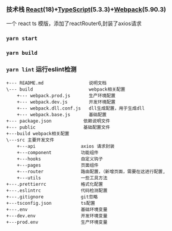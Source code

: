 ### 技术栈 [React](https://react.docschina.org/)(18)+[TypeScript](https://www.typescriptlang.org/zh/)(5.3.3)+[Webpack](https://webpack.docschina.org/)(5.90.3)

一个  react ts 模版，添加了reactRouter6,封装了axios请求

### `yarn start`

### `yarn build`

### `yarn lint` 运行eslint检测

````text
+--- README.md                 说明文档
\--- build                     webpack相关配置
    +--- webpack.prod.js       生产环境配置
    +--- webpack.dev.js        开发环境配置
    +--- webpack.dll.conf.js   dll生成配置，用于生成dll
    +--- webpack.base.js       基础配置  
+--- package.json            依赖说明文件
+--- public                  基础配置文件
+---build webpack相关配置
\---src 主要开发文件
    +---api                 axios 请求封装
    +---component           功能组件
    +---hooks               自定义钩子
    +---pages               页面组件
    +---router              路由配置，（新增页面，需要在这进行配置,
    +---utils               一些工具方法
+---.prettierrc             格式化配置
+---.eslintrc               代码检测配置
+---.gitignore              git忽略
+---tsconfig.json           ts配置
+---.env                    基础环境变量
+---dev.env                 开发环境变量
+---prod.env                生产环境变量
````
